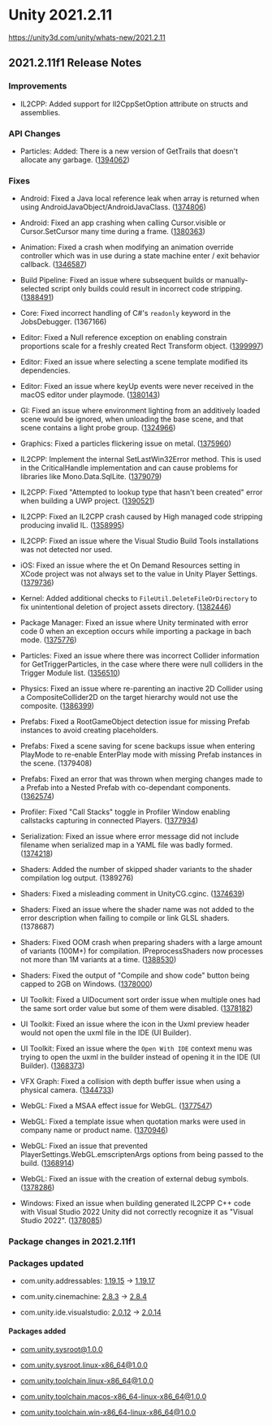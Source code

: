 # Unity 2021.2.11
https://unity3d.com/unity/whats-new/2021.2.11

## 2021.2.11f1 Release Notes


### Improvements
<ul>
<li>IL2CPP: Added support for Il2CppSetOption attribute on structs and assemblies.</li>
</ul>

### API Changes
<ul>
<li>Particles: Added: There is a new version of GetTrails that doesn't allocate any garbage. (<a href="https://issuetracker.unity3d.com/issues/particles-particlesystem-dot-gettrails-api-forces-gc-dot-alloc-calls">1394062</a>)</li>
</ul>

### Fixes
<ul>
<li><p>Android: Fixed a Java local reference leak when array is returned when using AndroidJavaObject/AndroidJavaClass. (<a href="https://issuetracker.unity3d.com/issues/android-crashes-with-signal-6-sigabrt-error-and-jni-error-abort-message-on-some-devices-running-android-8-or-lower">1374806</a>)</p></li>
<li><p>Android: Fixed an app crashing when calling Cursor.visible or Cursor.SetCursor many time during a frame. (<a href="https://issuetracker.unity3d.com/issues/android-addressables-player-crashes-with-a-jni-error-error-when-built-on-android">1380363</a>)</p></li>
<li><p>Animation: Fixed a crash when modifying an animation override controller which was in use during a state machine enter / exit behavior callback. (<a href="https://issuetracker.unity3d.com/issues/crash-on-libunity-dot-animationclip-getruntimeasset-when-an-animation-is-played">1346587</a>)</p></li>
<li><p>Build Pipeline: Fixed an issue where subsequent builds or manually-selected script only builds could result in incorrect code stripping. (<a href="https://issuetracker.unity3d.com/issues/assemblies-are-stripped-incorrectly-when-making-a-second-consecutive-development-build">1388491</a>)</p></li>
<li><p>Core: Fixed incorrect handling of C#'s <code>readonly</code> keyword in the JobsDebugger. (1367166)</p></li>
<li><p>Editor: Fixed a Null reference exception on enabling constrain proportions scale for a freshly created Rect Transform object. (<a href="https://issuetracker.unity3d.com/issues/clicking-scale-constraint-button-on-2d-object-throws-nullreferenceexception">1399997</a>)</p></li>
<li><p>Editor: Fixed an issue where  selecting a scene template modified its dependencies.</p></li>
<li><p>Editor: Fixed an issue where keyUp events were never received in the macOS editor under playmode. (<a href="https://issuetracker.unity3d.com/issues/macos-keyboard-input-keys-sticky-and-get-stuck-axis-when-low-frame-rate-on-macos">1380143</a>)</p></li>
<li><p>GI: Fixed an issue  where environment lighting from an additively loaded scene would be ignored, when unloading the base scene, and that scene contains a light probe group. (<a href="https://issuetracker.unity3d.com/issues/previously-loaded-scenes-ambient-light-is-applied-to-a-gameobject-when-loading-a-scene-with-loadscene-additive">1324966</a>)</p></li>
<li><p>Graphics: Fixed a particles flickering issue on metal. (<a href="https://issuetracker.unity3d.com/issues/particle-system-uses-incorrect-transform-matrices-for-motion-vectors-when-shadow-casting-is-enabled">1375960</a>)</p></li>
<li><p>IL2CPP: Implement the internal SetLastWin32Error method. This is used in the CriticalHandle implementation and can cause problems for libraries like Mono.Data.SqlLite. (<a href="https://issuetracker.unity3d.com/issues/android-il2cpp-android-sqlite-exceptions-when-built-with-il2cpp">1379079</a>)</p></li>
<li><p>IL2CPP: Fixed "Attempted to lookup type that hasn't been created" error when building a UWP project. (<a href="https://issuetracker.unity3d.com/issues/exception-unity-dot-il2cpp-dot-building-dot-builderfailedexception-error-during-build-when-vungle-sdk-is-included-in-the-project">1390521</a>)</p></li>
<li><p>IL2CPP: Fixed an IL2CPP crash caused by High managed code stripping producing invalid IL. (<a href="https://issuetracker.unity3d.com/issues/il2cpp-build-fails-when-managed-stripping-level-is-set-to-high">1358995</a>)</p></li>
<li><p>IL2CPP: Fixed an issue where the Visual Studio Build Tools installations was not detected nor used.</p></li>
<li><p>iOS: Fixed an issue where the et On Demand Resources setting in XCode project was not always set to the value in Unity Player Settings. (<a href="https://issuetracker.unity3d.com/issues/ios-player-setting-use-on-demand-resources-does-not-set-the-xcode-build-setting-enable-on-demand-resources">1379736</a>)</p></li>
<li><p>Kernel: Added additional checks to <code>FileUtil.DeleteFileOrDirectory</code> to fix unintentional deletion of project assets directory. (<a href="https://issuetracker.unity3d.com/issues/fileutil-dot-deletefileordirectory-deletes-the-entire-project-folder-when-it-is-passed-a-null-value">1382446</a>)</p></li>
<li><p>Package Manager: Fixed an issue where Unity terminated with error code 0 when an exception occurs while importing a package in bach mode. (<a href="https://issuetracker.unity3d.com/issues/unity-terminates-with-error-code-0-when-an-exception-occurs-while-importing-a-package-in-bach-mode">1375776</a>)</p></li>
<li><p>Particles: Fixed an issue where there was incorrect Collider information for GetTriggerParticles, in the case where there were null colliders in the Trigger Module list. (<a href="https://issuetracker.unity3d.com/issues/particlesystem-dot-colliderdata-dot-getcollider-returns-null-when-a-collider-is-hit-by-particle-system-particles">1356510</a>)</p></li>
<li><p>Physics: Fixed an issue where re-parenting an inactive 2D Collider using a CompositeCollider2D on the target hierarchy would not use the composite. (<a href="https://issuetracker.unity3d.com/issues/warning-message-appears-when-adding-child-gameobject-with-a-collider-into-compositecollider2d-with-a-script">1386399</a>)</p></li>
<li><p>Prefabs: Fixed a RootGameObject detection issue for missing Prefab instances to avoid creating placeholders.</p></li>
<li><p>Prefabs: Fixed a scene saving for scene backups issue when entering PlayMode to re-enable EnterPlay mode with missing Prefab instances in the scene. (1379408)</p></li>
<li><p>Prefabs: Fixed an error that was thrown when merging changes made to a Prefab into a Nested Prefab with co-dependant components. (<a href="https://issuetracker.unity3d.com/issues/changes-fail-when-merging-from-prefab-to-nested-prefab-with-co-related-components">1362574</a>)</p></li>
<li><p>Profiler: Fixed "Call Stacks" toggle in Profiler Window enabling callstacks capturing in connected Players. (<a href="https://issuetracker.unity3d.com/issues/profiler-profilers-call-stacks-button-gets-out-of-sync-with-playerconnection-when-its-toggled-after-connecting-to-player">1377934</a>)</p></li>
<li><p>Serialization: Fixed an issue where error message did not include filename when serialized map in a YAML file was badly formed. (<a href="https://issuetracker.unity3d.com/issues/unexpected-node-type-error-appear-when-reimporting-assemblies">1374218</a>)</p></li>
<li><p>Shaders: Added the number of skipped shader variants to the shader compilation log output. (1389276)</p></li>
<li><p>Shaders: Fixed a misleading comment in UnityCG.cginc. (<a href="https://issuetracker.unity3d.com/issues/comment-on-unityworldspaceviewdir-in-unitycg-dot-cginc-does-not-match-the-function-behavior">1374639</a>)</p></li>
<li><p>Shaders: Fixed an issue where the shader name was not added to the error description when failing to compile or link GLSL shaders. (1378687)</p></li>
<li><p>Shaders: Fixed OOM crash when preparing shaders with a large amount of variants (100M+) for compilation. IPreprocessShaders now processes not more than 1M variants at a time. (<a href="https://issuetracker.unity3d.com/issues/shader-stripping-crashes-when-it-gets-too-many-variants">1388530</a>)</p></li>
<li><p>Shaders: Fixed the output of "Compile and show code" button being capped to 2GB on Windows. (<a href="https://issuetracker.unity3d.com/issues/on-windows-preprocessed-lit-dot-shader-file-stops-mid-line-when-file-size-is-near-or-more-than-2gb">1378000</a>)</p></li>
<li><p>UI Toolkit: Fixed a UIDocument sort order issue when multiple ones had the same sort order value but some of them were disabled. (<a href="https://issuetracker.unity3d.com/issues/the-sort-order-of-a-previously-enabled-uidocument-is-not-respected-when-enabling-a-uidocument-with-lower-sort-order">1378182</a>)</p></li>
<li><p>UI Toolkit: Fixed an issue where the icon in the Uxml preview header would not open the uxml file in the IDE (UI Builder).</p></li>
<li><p>UI Toolkit: Fixed an issue where the <code>Open With IDE</code> context menu was trying to open the uxml in the builder instead of opening it in the IDE (UI Builder). (<a href="https://issuetracker.unity3d.com/issues/open-in-ide-opens-the-file-in-ui-builder">1368373</a>)</p></li>
<li><p>VFX Graph: Fixed a collision with depth buffer issue when using a physical camera. (<a href="https://issuetracker.unity3d.com/issues/vfx-graph-particles-do-not-collide-with-depth-buffer-when-physical-camera-is-used">1344733</a>)</p></li>
<li><p>WebGL: Fixed a MSAA effect issue for WebGL. (<a href="https://issuetracker.unity3d.com/issues/webgl-msaa-effect-is-not-applied-in-build">1377547</a>)</p></li>
<li><p>WebGL: Fixed a template issue when quotation marks were used in company name or product name. (<a href="https://issuetracker.unity3d.com/issues/webgl-player-is-stuck-on-the-gray-screen-when-company-name-includes-quotation-mark">1370946</a>)</p></li>
<li><p>WebGL: Fixed an issue that prevented PlayerSettings.WebGL.emscriptenArgs options from being passed to the build. (<a href="https://issuetracker.unity3d.com/issues/playersettings-dot-webgl-dot-emscriptenargs-regressed-with-incremental-player-build-on-webgl">1368914</a>)</p></li>
<li><p>WebGL: Fixed an issue with the creation of external debug symbols. (<a href="https://issuetracker.unity3d.com/issues/webgl-webgl-builds-fail-if-embedded-debug-symbols-option-is-used">1378286</a>)</p></li>
<li><p>Windows: Fixed an issue when building generated IL2CPP C++ code with Visual Studio 2022 Unity did not correctly recognize it as "Visual Studio 2022". (<a href="https://issuetracker.unity3d.com/issues/incremental-build-pipeline-recognizes-visual-studio-2022-as-vs-unknown">1378085</a>)</p></li>
</ul>

### Package changes in 2021.2.11f1

### Packages updated
<ul>
<li><p>com.unity.addressables: <a href="https://docs.unity3d.com/Packages/com.unity.addressables@1.19//changelog/CHANGELOG.html">1.19.15</a> → <a href="https://docs.unity3d.com/Packages/com.unity.addressables@1.19//changelog/CHANGELOG.html">1.19.17</a></p></li>
<li><p>com.unity.cinemachine: <a href="https://docs.unity3d.com/Packages/com.unity.cinemachine@2.8//changelog/CHANGELOG.html">2.8.3</a> → <a href="https://docs.unity3d.com/Packages/com.unity.cinemachine@2.8//changelog/CHANGELOG.html">2.8.4</a></p></li>
<li><p>com.unity.ide.visualstudio: <a href="https://docs.unity3d.com/Packages/com.unity.ide.visualstudio@2.0//changelog/CHANGELOG.html">2.0.12</a> → <a href="https://docs.unity3d.com/Packages/com.unity.ide.visualstudio@2.0//changelog/CHANGELOG.html">2.0.14</a></p></li>
</ul>

#### Packages added
<ul>
<li><p><a href="https://docs.unity3d.com/Packages/com.unity.sysroot@1.0//changelog/CHANGELOG.html">com.unity.sysroot@1.0.0</a></p></li>
<li><p><a href="https://docs.unity3d.com/Packages/com.unity.sysroot.linux-x86_64@1.0//changelog/CHANGELOG.html">com.unity.sysroot.linux-x86_64@1.0.0</a></p></li>
<li><p><a href="https://docs.unity3d.com/Packages/com.unity.toolchain.linux-x86_64@1.0//changelog/CHANGELOG.html">com.unity.toolchain.linux-x86_64@1.0.0</a></p></li>
<li><p><a href="https://docs.unity3d.com/Packages/com.unity.toolchain.macos-x86_64-linux-x86_64@1.0//changelog/CHANGELOG.html">com.unity.toolchain.macos-x86_64-linux-x86_64@1.0.0</a></p></li>
<li><p><a href="https://docs.unity3d.com/Packages/com.unity.toolchain.win-x86_64-linux-x86_64@1.0//changelog/CHANGELOG.html">com.unity.toolchain.win-x86_64-linux-x86_64@1.0.0</a></p></li>
</ul>
